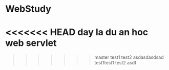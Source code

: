 # WebStudy
<<<<<<< HEAD
day la du an hoc web servlet
=======
>>>>>>> master
test1
test2
asdasdasdsad
test1test1
test2
asdf
